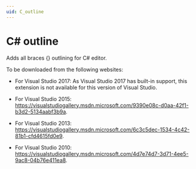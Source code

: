 ```yaml
---
uid: C_outline
---
```


# C# outline

Adds all braces {} outlining for C# editor.

To be downloaded from the following websites:

- For Visual Studio 2017: As Visual Studio 2017 has built-in support, this extension is not available for this version of Visual Studio.

- For Visual Studio 2015: <https://visualstudiogallery.msdn.microsoft.com/9390e08c-d0aa-42f1-b3d2-5134aabf3b9a>.

- For Visual Studio 2013: <https://visualstudiogallery.msdn.microsoft.com/6c3c5dec-1534-4c42-81b1-cfd4615fd0e9>.

- For Visual Studio 2010: <https://visualstudiogallery.msdn.microsoft.com/4d7e74d7-3d71-4ee5-9ac8-04b76e411ea8>.
